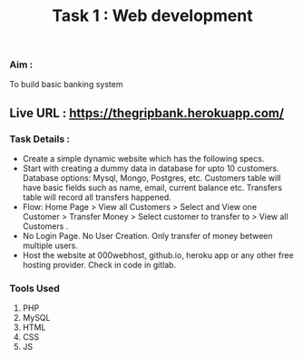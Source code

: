 <h1 align="center"> Task 1 : Web development </h1><br>
<h3><b>Aim  : </b></h3><p>To build basic banking system</p>

<h2>Live URL : <a href="https://thegripbank.herokuapp.com/">https://thegripbank.herokuapp.com/</a></h2>

<h3><b>Task Details : </b></h3>
<ul>
  <li>Create a simple dynamic website which has the following specs.</li>
<li>Start with creating a dummy data in database for upto 10 customers. Database options: Mysql, Mongo, Postgres, etc. Customers table will have basic fields such as name, email, current balance etc. Transfers table will record all transfers happened.</li>
<li>Flow: Home Page > View all Customers > Select and View one Customer > Transfer Money > Select customer to transfer to > View all Customers .</li>
<li>No Login Page. No User Creation. Only transfer of money between multiple users.</li>
<li>Host the website at 000webhost, github.io, heroku app or any other free hosting provider. Check in code in gitlab.</li>
</ul>

<h3>Tools Used</h3>
<ol>
  <li>PHP</li>
  <li>MySQL</li>
  <li>HTML</li>
  <li>CSS</li>
  <li>JS</li>  
</ol>

